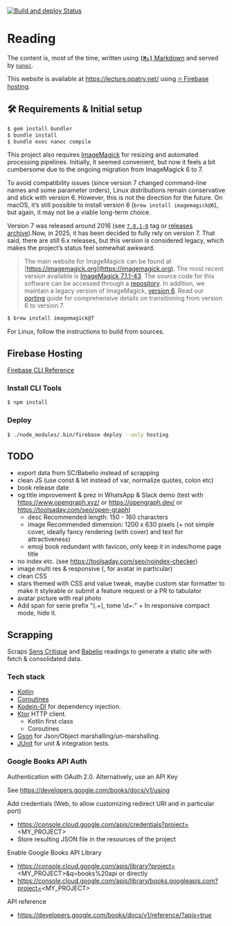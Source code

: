 [![Build and deploy Status](https://github.com/opatry/my-bookshelf/actions/workflows/build_deploy.yml/badge.svg)](https://github.com/opatry/my-bookshelf/actions/workflows/build_deploy.yml)

# Reading

The content is, most of the time, written using [**`[M↓]`** Markdown](http://daringfireball.net/projects/markdown/) and served by [`nanoc`](http://nanoc.ws/).

This website is available at https://lecture.opatry.net/ using [🔥 Firebase hosting](https://firebase.google.com/products/hosting).

## 🛠 Requirements & Initial setup

```bash
$ gem install bundler
$ bundle install
$ bundle exec nanoc compile
```

This project also requires [ImageMagick](https://imagemagick.org/) for resizing and automated processing pipelines. Initially, it seemed convenient, but now it feels a bit cumbersome due to the ongoing migration from ImageMagick 6 to 7.

To avoid compatibility issues (since version 7 changed command-line names and some parameter orders), Linux distributions remain conservative and stick with version 6. However, this is not the direction for the future.
On macOS, it’s still possible to install version 6 (`brew install imagemagick@6`), but again, it may not be a viable long-term choice.

Version 7 was released around 2016 (see [`7.0.1-0`](https://github.com/ImageMagick/ImageMagick/releases/tag/7.0.1-0) tag or [releases archive](https://imagemagick.org/archive/releases/)).Now, in 2025, it has been decided to fully rely on version 7.
That said, there are still 6.x releases, but this version is considered legacy, which makes the project’s status feel somewhat awkward.

> The main website for ImageMagick can be found at [https://imagemagick.org](https://imagemagick.org). The most recent version available is 
> [ImageMagick 7.1.1-43](https://imagemagick.org/script/download.php). The source code for this software can be accessed through a 
> [repository](https://github.com/ImageMagick/ImageMagick). In addition, we maintain a legacy version of ImageMagick, 
> [version 6](https://legacy.imagemagick.org/). Read our [porting](https://imagemagick.org/script/porting.php) guide for comprehensive details
> on transitioning from version 6 to version 7.

```bash
$ brew install imagemagick@7
```

For Linux, follow the instructions to build from sources.

## Firebase Hosting

[Firebase CLI Reference](https://firebase.google.com/docs/cli/#install-cli-mac-linux)

### Install CLI Tools

```bash
$ npm install
```

### Deploy

```bash
$ ./node_modules/.bin/firebase deploy --only hosting
```

## TODO 
- export data from SC/Babelio instead of scrapping
- clean JS (use const & let instead of var, normalize quotes, colon etc)
- book release date
- og:title improvement & prez in WhatsApp & Slack demo (test with https://www.opengraph.xyz/ or https://opengraph.dev/ or https://toolsaday.com/seo/open-graph)
  - desc Recommended length: 150 - 160 characters
  - image Recommended dimension: 1200 x 630 pixels (+ not simple cover, ideally fancy rendering (with cover) and text for attractiveness)
  - emoji book redundant with favicon, only keep it in index/home page title
- no index etc. (see https://toolsaday.com/seo/noindex-checker)
- image multi res & responsive (<picture/>, for avatar in particular)
- clean CSS
- stars themed with CSS and value tweak, maybe custom star formatter to make it styleable or submit a feature request or a PR to tabulator
- avatar picture with real photo
- Add span for serie prefix "(.+), tome \d+:" + In responsive compact mode, hide it.

## Scrapping

Scraps [Sens Critique](https://www.senscritique.com/) and [Babelio](https://www.babelio.com/) readings to generate a static site with fetch & consolidated data.

### Tech stack

- [Kotlin](https://kotlinlang.org/)
- [Coroutines](https://kotlinlang.org/docs/coroutines-overview.html)
- [Kodein-DI](https://kosi-libs.org/kodein) for dependency injection.
- [Ktor](https://ktor.io/) HTTP client.
  - Kotlin first class
  - Coroutines
- [Gson](https://github.com/google/gson) for Json/Object marshalling/un-marshalling.
- [JUnit](https://junit.org/junit4/) for unit & integration tests.

### Google Books API Auth

Authentication with OAuth 2.0.
Alternatively, use an API Key

See https://developers.google.com/books/docs/v1/using

Add credentials (Web, to allow customizing redirect URI and in particular port)
- https://console.cloud.google.com/apis/credentials?project=<MY_PROJECT>
- Store resulting JSON file in the resources of the project

Enable Google Books API Library
- https://console.cloud.google.com/apis/library?project=<MY_PROJECT>&q=books%20api
or directly
- https://console.cloud.google.com/apis/library/books.googleapis.com?project=<MY_PROJECT>

API reference
- https://developers.google.com/books/docs/v1/reference/?apix=true
